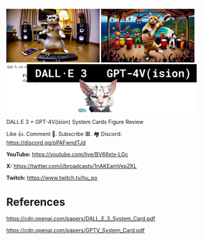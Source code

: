 ![](thumbnails/08.10.2023.png)

DALL·E 3 + GPT-4V(ision) System Cards Figure Review

Like 👍. Comment 💬. Subscribe 🟥.
🏘 Discord: https://discord.gg/pPAFwndTJd

**YouTube:** https://youtube.com/live/BV66stx-LGc

**X:** https://twitter.com/i/broadcasts/1nAKEamVepZKL

**Twitch:** https://www.twitch.tv/hu_po


# References


https://cdn.openai.com/papers/DALL_E_3_System_Card.pdf

https://cdn.openai.com/papers/GPTV_System_Card.pdf